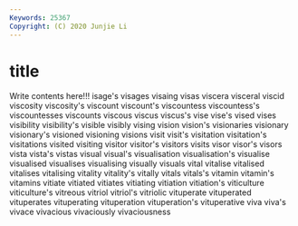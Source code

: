 ```yaml
---
Keywords: 25367
Copyright: (C) 2020 Junjie Li
---
```


# title

Write contents here!!!
isage's 
visages 
visaing 
visas 
viscera 
visceral 
viscid
viscosity 
viscosity's 
viscount 
viscount's 
viscountess 
viscountess's 
viscountesses 
viscounts 
viscous 
viscus
viscus's 
vise 
vise's 
vised 
vises 
visibility 
visibility's 
visible 
visibly 
vising
vision 
vision's 
visionaries 
visionary 
visionary's 
visioned 
visioning 
visions 
visit 
visit's
visitation 
visitation's 
visitations 
visited 
visiting 
visitor 
visitor's 
visitors 
visits 
visor
visor's 
visors 
vista 
vista's 
vistas 
visual 
visual's 
visualisation 
visualisation's 
visualise
visualised 
visualises 
visualising 
visually 
visuals 
vital 
vitalise 
vitalised 
vitalises 
vitalising
vitality 
vitality's 
vitally 
vitals 
vitals's 
vitamin 
vitamin's 
vitamins 
vitiate 
vitiated
vitiates 
vitiating 
vitiation 
vitiation's 
viticulture 
viticulture's 
vitreous 
vitriol 
vitriol's 
vitriolic
vituperate 
vituperated 
vituperates 
vituperating 
vituperation 
vituperation's 
vituperative 
viva 
viva's 
vivace
vivacious 
vivaciously 
vivaciousness 

